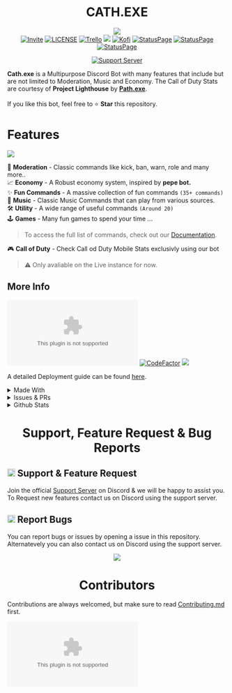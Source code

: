 <h1 align="center"> CATH.EXE </h1> 

<p align="center">
    <img src = "https://media.discordapp.net/attachments/842014909264953354/867806346593042483/Cath-temp-banner.png?width=1244&height=415">
    <br>
    <a href="https://trello.com/b/dIgR0QNm" target="_blank"><img alt='Invite' src="https://img.shields.io/badge/-Invite-5865f2?logo=discord&logoColor=white&style=for-the-badge"></a>
    <a href="https://github.com/night0721/cath.exe/blob/main/LICENSE" target="_blank"><img alt='LICENSE' src="https://img.shields.io/static/v1?label=LICENSE&message=Apache%202.0&color=5865F2&style=for-the-badge&scale=1.4"></a>
    <a href="https://trello.com/b/dIgR0QNm" target="_blank"><img alt='Trello' src="https://img.shields.io/badge/Trello-5865F2?style=for-the-badge&logo=trello&logoColor=white"></a>
    <a href="https://thunder75.gitbook.io/cath-bot" target="_blank"><img src="https://img.shields.io/static/v1?label=Docs&message=available&color=5865F2&logo=gitbook&logoColor=white&style=for-the-badge&scale=1.4"></a>
    <a href="https://ko-fi.com/I2I35XISJ" target="_blank"><img alt='Kofi' src="https://img.shields.io/static/v1?label=Support%20Us&message=KO.FI&color=ff5e5b&logo=kofi&logoColor=white&style=for-the-badge&scale=1.4"></a>
    <a href="https://cath.statuspage.io/"target="_blank"><img alt='StatusPage' src="https://img.shields.io/static/v1?&label=Cath.exe&message=Online&color=00DA83&logo=statuspage&logoColor=white&style=for-the-badge&scale=1.4"></a>
    <a href="https://cath.statuspage.io/" target="_blank"><img alt='StatusPage' src="https://img.shields.io/static/v1?&label=Cath%202&message=Online&color=00DA83&logo=statuspage&logoColor=white&style=for-the-badge&scale=1.4"></a>
    <a href="https://cath.statuspage.io/" target="_blank"><img alt='StatusPage' src="https://img.shields.io/static/v1?&label=API&message=Under%20Devlopment&color=FF5E5B&logo=statuspage&logoColor=white&style=for-the-badge&scale=1.4"></a>

</p>

<p align = "center">
    <a href="https://rebrand.ly/cathSupport"><img src="https://discordapp.com/api/guilds/718762019586572341/widget.png?style=banner2" alt="Support Server" /></a>
</p>


<!-- description -->

**Cath.exe** is a Multipurpose Discord Bot with many features that include but are not limited to Moderation, Music and Economy. The Call of Duty Stats are courtesy of **Project Lighthouse** by [**Path.exe**](https://www.youtube.com/channel/UC0hvUWYhyx_DOEBzLWEJxsw).<br><br>
If you like this bot, feel free to :star: **Star** this repository.<br>

# Features
<a href="https://thunder75.gitbook.io/cath-bot/core/commands" ><img src="https://img.shields.io/static/v1?label=List %20OF&message=Commands&color=5865F2&logo=gitbook&logoColor=white&style=for-the-badge&scale=1.4"></a>

🚨 **Moderation** - Classic commands like kick, ban, warn, role and many more.. <br>
📈 **Economy** - A Robust economy system, inspired by **pepe bot.** <br>
✨ **Fun Commands** - A massive collection of fun commands `(35+ commands)` <br>
🎵 **Music** - Classic Music Commands that can play from various sources. <br>
🛠 **Utility** - A wide range of useful commands `(Around 20)` <br>
🕹 **Games** - Many fun games to spend your time ... 
> To access the full list of commands, check out our [Documentation](https://thunder75.gitbook.io/cath-bot/core/commands).

🎮 **Call of Duty** - Check Call od Duty Mobile Stats exclusivly using our bot
> ⚠ Only avaliable on the Live instance for now.

## More Info

[![Top language](https://img.shields.io/github/languages/top/night0721/cath.exe?labelColor=F7DF1E&color=555555&style=for-the-badge&scale=1.4)](https://github.com/night0721/cath.exe)
[![CodeFactor](https://www.codefactor.io/repository/github/night0721/cath/badge?s=ffdc3c246a8b91a3d7064d128a1b81b9dbeca61f&style=for-the-badge)]((https://www.codefactor.io/repository/github/night0721/cath)) 
<a href="https://thunder75.gitbook.io/cath-bot/deployment" target="_blank"><img src="https://img.shields.io/static/v1?label=Deployment&message=Guide&color=5865F2&logo=gitbook&logoColor=white&style=for-the-badge&scale=1.4"></a>

A detailed Deployment guide can be found [here](https://thunder75.gitbook.io/cath-bot/deployment).

<details>
  <summary>Made With</summary>
  
   [![JavaScript](https://img.shields.io/badge/JavaScript-F7DF1E?style=for-the-badge&logo=javascript&logoColor=black)](https://developer.mozilla.org/en-US/docs/Web/JavaScript)
   [![node](https://img.shields.io/badge/Node.js-43853D?style=for-the-badge&logo=node.js&logoColor=white)](https://nodejs.org/en/)
   [![npm](https://img.shields.io/badge/npm-CB3837?style=for-the-badge&logo=npm&logoColor=white)](https://www.npmjs.com/)
   [![MongoDB](https://img.shields.io/badge/MongoDB-4EA94B?style=for-the-badge&logo=mongodb&logoColor=white)](https://mongodb.com/)
   <img src ="https://forthebadge.com/images/badges/built-with-love.svg" width = "122"><br>
</details>

<details>
  <summary>Issues & PRs</summary>
  
  [![Open issues](https://img.shields.io/github/issues-raw/night0721/cath.exe?style=for-the-badge)](https://github.com/night0721/cath.exe/issues)
  [![Closed issues](https://img.shields.io/github/issues-closed-raw/night0721/cath.exe?style=for-the-badge)](https://github.com/night0721/cath.exe/issues)
  [![Open PRs](https://img.shields.io/github/issues-pr-raw/night0721/cath.exe?style=for-the-badge)](https://github.com/night0721/cath.exe/pulls)
  [![Closed PRs](https://img.shields.io/github/issues-pr-closed-raw/night0721/cath.exe?style=for-the-badge)](https://github.com/night0721/cath.exe/pulls)
</details>

<details>
  <summary>Github Stats</summary>
  
  ![Lines of code](https://img.shields.io/tokei/lines/github/night0721/cath.exe?color=5865F2&logo=github&logoColor=ffffff&style=for-the-badge)
  ![GitHub Discussions](https://img.shields.io/github/discussions/night0721/cath.exe?color=5865F2&logo=github&logoColor=ffffff&style=for-the-badge)
  ![GitHub code size in bytes](https://img.shields.io/github/languages/code-size/night0721/cath.exe?color=5865F2&logo=github&logoColor=ffffff&style=for-the-badge)
  [![Last commit](https://img.shields.io/github/last-commit/night0721/cath.exe?icon=discord&color=5865F2&style=for-the-badge&scale=1.4)](https://github.com/night0721/cath.exe) 
  <!-- [![Files](https://tokei.rs/b1/github/night0721/cath.exe?category=files&style=for-the-badge)](https://github.com/night0721/cath.exe) -->
  
</details>

<h1 align = "center"> Support, Feature Request & Bug Reports </h1>

## <img src = "https://cdn.discordapp.com/emojis/867093614403256350.png?v=1" width = 18> Support & Feature Request

Join the official [Support Server](https://discord.gg/SbQHChmGcp) on Discord & we will be happy to assist you. <br>
To Request new features contact us on Discord using the support server.

## <img src = "https://cdn.discordapp.com/emojis/867093601962950666.png?v=1" width = "18"> Report Bugs

You can report bugs or issues by opening a issue in this repository. Alternatevely you can also contact us on Discord using the support server.

<!-- [![Support Server](https://img.shields.io/discord/718762019586572341?label=Support%20Server&logo=Discord&colorB=5865F2&style=for-the-badge&logoColor=white) ](https://discord.gg/SR7TeNJG67) -->

<p align = "center">
  <a href="https://rebrand.ly/cathSupport" target="_blank"><img src="https://discordapp.com/api/guilds/718762019586572341/widget.png?style=banner1"></a>
</p>

<h1 align="center"> Contributors </h1> 

Contributions are always welcomed, but make sure to read [Contributing.md](/CONTRIBUTING.md) first.

![Contributors](https://badges.pufler.dev/contributors/night0721/cath.exe?bots=false)


<!-- <img src="https://socialify.git.ci/night0721/cath.exe/image?description=1&descriptionEditable=A%20Discord.js%20v13%20Template%20based%20on%20cath.exe&font=Raleway&forks=1&issues=1&language=1&owner=1&pattern=Circuit%20Board&pulls=1&stargazers=1&theme=Dark"> -->